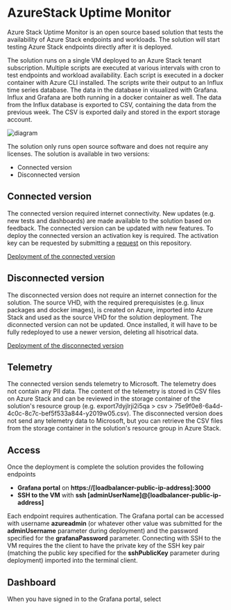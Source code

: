 # AzureStack Uptime Monitor

Azure Stack Uptime Monitor is an open source based solution that tests the availability of Azure Stack endpoints and workloads. The solution will start testing Azure Stack endpoints directly after it is deployed. 

The solution runs on a single VM deployed to an Azure Stack tenant subscription. Multiple scripts are executed at various intervals with cron to test endpoints and workload availability. Each script is executed in a docker container with Azure CLI installed. The scripts write their output to an Influx time series database. The data in the database in visualized with Grafana. Influx and Grafana are both running in a docker container as well.
The data from the Influx database is exported to CSV, containing the data from the previous week. The CSV is exported daily and stored in the export storage account.

![diagram](images/diagram.png)

The solution only runs open source software and does not require any licenses. The solution is available in two versions:

- Connected version
- Disconnected version

## Connected version
The connected version required internet connectivity. New updates (e.g. new tests and dashboards) are made available to the solution based on feedback. The connected version can be updated with new features.
To deploy the connected version an activation key is required. The activation key can be requested by submitting a [request](https://github.com/Azure/azurestack-uptime-monitor/issues/new?assignees=&labels=&template=request-activation-key.md&title=Please+provide+me+with+an+activation+key) on this repository.

[Deployment of the connected version](/docs/Connected.md)

## Disconnected version
The disconnected version does not require an internet connection for the solution. The source VHD, with the required prerequisistes (e.g. linux packages and docker images), is created on Azure, imported into Azure Stack and used as the source VHD for the solution deployment. The diconnected version can not be updated. Once installed, it will have to be fully redeployed to use a newer version, deleting all hisotrical data.

[Deployment of the disconnected version](/docs/Disconnected.md)

## Telemetry
The connected version sends telemetry to Microsoft. The telemetry does not contain any PII data.  The content of the telemetry is stored in CSV files on Azure Stack and can be reviewed in the storage container of the solution's resource group (e.g. export7dyjlrji2i5qa > csv > 75e9f0e8-6a4d-4c0c-8c7c-bef5f533a844-y2019w05.csv). The disconnected version does not send any telemetry data to Microsoft, but you can retrieve the CSV files from the storage container in the solution's resource group in Azure Stack.

## Access
Once the deployment is complete the solution provides the following endpoints

- **Grafana portal** on **https://[loadbalancer-public-ip-address]:3000**
- **SSH to the VM** with **ssh [adminUserName]@[loadbalancer-public-ip-address]**

Each endpoint requires authentication. The Grafana portal can be accessed with username **azureadmin** (or whatever other value was submitted for the **adminUsername** parameter during deployment) and the password specified for the **grafanaPassword** parameter. Connecting with SSH to the VM requires the the client to have the private key of the SSH key pair (matching the public key specified for the **sshPublicKey** parameter during deployment) imported into the terminal client.

## Dashboard
When you have signed in to the Grafana portal, select 